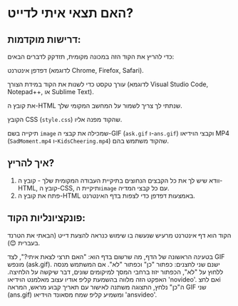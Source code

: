 # האם תצאי איתי לדייט?

## דרישות מוקדמות:

כדי להריץ את הקוד הזה במכונה מקומית, תזדקק לדברים הבאים:

   דפדפן אינטרנט (לדוגמא Chrome, Firefox, Safari).
   
   עורך טקסט כדי לשנות את הקוד במידת הצורך (לדוגמא Visual Studio Code, Notepad++, או Sublime Text).
   
   את קובץ ה-HTML שנתתי לך צריך לשמור על המחשב המקומי שלך.
  
   הקובץ CSS (`style.css`) שהקוד מפנה אליו.
 
   תיקייה בשם `image` שמכילה את קבצי ה-GIF (`ask.gif` ו-`ans.gif`) וקבצי הוידיאו MP4 (`SadMoment.mp4` ו-`KidsCheering.mp4`) שהקוד משתמש בהם.

## איך להריץ?

1. וודא שיש לך את כל הקבצים הנחוצים בתיקיית העבודה המקומית שלך - קובץ ה-HTML, קובץ ה-CSS, ותיקיית ה`image` עם כל קבצי המדיה.
2. פתח את קובץ ה-HTML באמצעות דפדפן כדי לצפות בדף האינטרנט.

## פונקציונליות הקוד:

הקוד הוא דף אינטרנט מרעיש שנעשה בו שימוש כנראה להצעת דייט (הבאתי את הטרנד בעברית 😊).

  בטעינה הראשונה של הדף, מה שרשום בדף הוא: "האם תרצי לצאת איתי?", לצד GIF מונפש (ask.gif).
  ישנם שני לחצנים: כפתור "כן" וכפתור "לא". אם המשתמש מנסה ללחוץ על "לא", הכפתור יזוז ברחבי המסך למיקומים שונים, דבר שיקשה על הלחיצה. האפקט הזה מלווה בהשמעת קליפ אודיו עצוב מאלמנט הוידיאו 'novideo'.
  אם לחצi ה"כן" נלחץ, התצוגה משתנה לאישור עם תאריך קבוע מראש, המראה GIF שני (ans.gif) ומשמיע קליפ שמח מסאונד הוידיאו 'ansvideo'.

